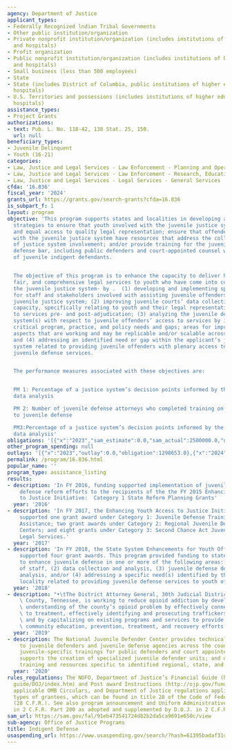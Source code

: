 ```yaml
---
agency: Department of Justice
applicant_types:
- Federally Recognized lndian Tribal Governments
- Other public institution/organization
- Private nonprofit institution/organization (includes institutions of higher education
  and hospitals)
- Profit organization
- Public nonprofit institution/organization (includes institutions of higher education
  and hospitals)
- Small business (less than 500 employees)
- State
- State (includes District of Columbia, public institutions of higher education and
  hospitals)
- U.S. Territories and possessions (includes institutions of higher education and
  hospitals)
assistance_types:
- Project Grants
authorizations:
- text: Pub. L. No. 118-42, 138 Stat. 25, 150.
  url: null
beneficiary_types:
- Juvenile Delinquent
- Youth (16-21)
categories:
- Law, Justice and Legal Services - Law Enforcement - Planning and Operations
- Law, Justice and Legal Services - Law Enforcement - Research, Education, Training
- Law, Justice and Legal Services - Legal Services - General Services
cfda: '16.836'
fiscal_year: '2024'
grants_url: https://grants.gov/search-grants?cfda=16.836
is_subpart_f: 1
layout: program
objective: 'This program supports states and localities in developing and implementing
  strategies to ensure that youth involved with the juvenile justice system have fair
  and equal access to quality legal representation; ensure that offenders involved
  with the juvenile justice system have resources that address the collateral consequences
  of justice system involvement; and/or provide training for the juvenile indigent
  defense bar, including public defenders and court-appointed counsel working on behalf
  of juvenile indigent defendants.


  The objective of this program is to enhance the capacity to deliver high-quality,
  fair, and comprehensive legal services to youth who have come into contact with
  the juvenile justice system- by .  (1) developing and implementing specialized training
  for staff and stakeholders involved with assisting juvenile offenders within the
  juvenile justice system; (2) improving juvenile courts’ data collection and reporting
  capacity, specifically relating to youth and their legal representation, and access
  to services pre- and post-adjudication; (3) analyzing the juvenile defense delivery
  system(s) with respect to juvenile offenders’ access to services by identifying
  critical program, practice, and policy needs and gaps; areas for improvement; and
  aspects that are working and may be replicable and/or scalable across jurisdictions;
  and (4) addressing an identified need or gap within the applicant’s juvenile justice
  system related to providing juvenile offenders with plenary access to high-quality
  juvenile defense services.


  The performance measures associated with these objectives are:


  PM 1: Percentage of a justice system’s decision points informed by the results of
  data analysis

  PM 2: Number of juvenile defense attorneys who completed training on topics pertinent
  to juvenile defense

  PM3:Percentage of a justice system’s decision points informed by the results of
  data analysis'
obligations: '[{"x":"2023","sam_estimate":0.0,"sam_actual":2500000.0,"usa_spending_actual":2193883.31},{"x":"2024","sam_estimate":0.0,"sam_actual":2238066.0,"usa_spending_actual":2954790.84},{"x":"2025","sam_estimate":0.0,"sam_actual":0.0,"usa_spending_actual":0.0}]'
other_program_spending: null
outlays: '[{"x":"2023","outlay":0.0,"obligation":1298653.0},{"x":"2024","outlay":0.0,"obligation":1253649.0},{"x":"2025","outlay":0.0,"obligation":0.0}]'
permalink: /program/16.836.html
popular_name: ''
program_type: assistance_listing
results:
- description: 'In FY 2016, funding supported implementation of juvenile indigent
    defense reform efforts to the recipients of the the FY 2015 Enhancing Youth Access
    to Justice Initiative:  Category 1 State Reform Planning Grants'
  year: '2016'
- description: 'In FY 2017, the Enhancing Youth Access to Justice Initiative  funding
    supported one grant award under Category 1: Juvenile Defense Training and Technical
    Assistance; two grant awards under Category 2: Regional Juvenile Defender Resource
    Centers; and eight grants under Category 3: Second Chance Act Juvenile Reentry
    Legal Services.'
  year: '2017'
- description: 'In FY 2018, the State System Enhancements for Youth Offenders funding
    supported four grant awards. This program provided funding to states and localities
    to enhance juvenile defense in one or more of the following areas: (1) training
    of staff, (2) data collection and analysis, (3) juvenile defense delivery system
    analysis, and/or (4) addressing a specific need(s) identified by the state or
    locality related to providing juvenile defense services to youth offenders.'
  year: '2018'
- description: "•\tThe District Attorney General, 30th Judicial District in Shelby\
    \ County, Tennessee, is working to reduce opioid addiction by developing a better\
    \ understanding of the county’s opioid problem by effectively connecting addicts\
    \ to treatment, effectively identifying and prosecuting traffickers and distributors,\
    \ and by capitalizing on existing programs and services to provide more effective\
    \ community education, prevention, treatment, and recovery efforts."
  year: '2019'
- description: The National Juvenile Defender Center provides technical assistance
    to juvenile defenders and juvenile defense agencies across the country; conducts
    juvenile-specific trainings for public defenders and court appointed special counsel;
    supports the creation of specialized juvenile defender units; and develops tools,
    training and resources specific to identified regional, state, and local needs.
  year: '2020'
rules_regulations: The NOFO, Department of Justice’s Financial Guide (http://ojp.gov/financial
  guide/DOJ/index.htm) and Post award Instructions (http://ojp.gov/funding/Implement/Resources/PostAwardInistructions.pdf),
  applicable OMB Circulars, and Department of Justice regulations applicable to specific
  types of grantees, which can be found in title 28 of the Code of Federal Regulations
  (28 C.F.R.). See also program announcement and Uniform Administrative Requirements
  in 2 C.F.R. Part 200 as adopted and supplemented by D.O.J. in 2 C.F.R. Part 2800.
sam_url: https://sam.gov/fal/91eb473541724d82b2da5ca9691e650c/view
sub-agency: Office of Justice Programs
title: Indigent Defense
usaspending_url: https://www.usaspending.gov/search/?hash=61395badaf31dd33bc78a3365c3dea39
---
```

